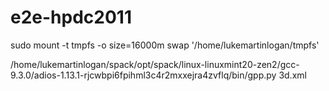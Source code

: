 # e2e-hpdc2011

sudo mount -t tmpfs -o size=16000m swap '/home/lukemartinlogan/tmpfs'

/home/lukemartinlogan/spack/opt/spack/linux-linuxmint20-zen2/gcc-9.3.0/adios-1.13.1-rjcwbpi6fpihml3c4r2mxxejra4zvflq/bin/gpp.py 3d.xml
